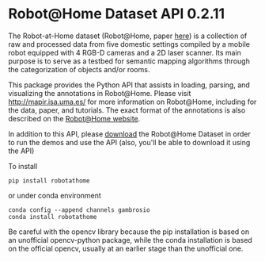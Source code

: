 # Robot@Home Dataset API 0.2.11 #

The Robot-at-Home dataset (Robot@Home, paper
[here](http://mapir.uma.es/papersrepo/2017/2017-raul-IJRR-Robot_at_home_dataset.pdf))
is a collection of raw and processed data from five domestic settings compiled
by a mobile robot equipped with 4 RGB-D cameras and a 2D laser scanner. Its main
purpose is to serve as a testbed for semantic mapping algorithms through the
categorization of objects and/or rooms.

This package provides the Python API that assists in loading, parsing, and
visualizing the annotations in Robot@Home. Please visit http://mapir.isa.uma.es/
for more information on Robot@Home, including for the data, paper, and
tutorials. The exact format of the annotations is also described on the
[Robot@Home website](http://mapir.isa.uma.es/mapirwebsite/index.php/mapir-downloads/203-robot-at-home-dataset.html).

In addition to this API, please [download](https://zenodo.org/record/3901564)
the Robot@Home Dataset in order to run the demos and use the API (also, you'll
be able to download it using the API)

To install

```
pip install robotathome
```

or under conda environment

```
conda config --append channels gambrosio
conda install robotathome
```

Be careful with the opencv library because the pip installation is based on an
unofficial opencv-python package, while the conda installation is based on the
official opencv, usually at an earlier stage than the unofficial one.
